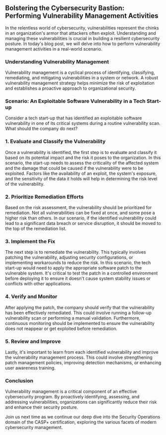 ## Bolstering the Cybersecurity Bastion: Performing Vulnerability Management Activities

In the relentless world of cybersecurity, vulnerabilities represent the chinks in an organization's armor that attackers often exploit. Understanding and managing these vulnerabilities is crucial in building a resilient cybersecurity posture. In today's blog post, we will delve into how to perform vulnerability management activities in a real-world scenario.

### Understanding Vulnerability Management

Vulnerability management is a cyclical process of identifying, classifying, remediating, and mitigating vulnerabilities in a system or network. A robust vulnerability management strategy helps minimize the risk of exploitation and establishes a proactive approach to organizational security.

### Scenario: An Exploitable Software Vulnerability in a Tech Start-up

Consider a tech start-up that has identified an exploitable software vulnerability in one of its critical systems during a routine vulnerability scan. What should the company do next?

### 1. Evaluate and Classify the Vulnerability

Once a vulnerability is identified, the first step is to evaluate and classify it based on its potential impact and the risk it poses to the organization. In this scenario, the start-up needs to assess the criticality of the affected system and the damage that could be caused if the vulnerability were to be exploited. Factors like the availability of an exploit, the system's exposure, and the sensitivity of the data it holds will help in determining the risk level of the vulnerability.

### 2. Prioritize Remediation Efforts

Based on the risk assessment, the vulnerability should be prioritized for remediation. Not all vulnerabilities can be fixed at once, and some pose a higher risk than others. In our scenario, if the identified vulnerability could lead to a significant data breach or service disruption, it should be moved to the top of the remediation list.

### 3. Implement the Fix

The next step is to remediate the vulnerability. This typically involves patching the vulnerability, adjusting security configurations, or implementing workarounds to reduce the risk. In this scenario, the tech start-up would need to apply the appropriate software patch to the vulnerable system. It's critical to test the patch in a controlled environment before deploying it to ensure it doesn't cause system stability issues or conflicts with other applications.

### 4. Verify and Monitor

After applying the patch, the company should verify that the vulnerability has been effectively remediated. This could involve running a follow-up vulnerability scan or performing a manual validation. Furthermore, continuous monitoring should be implemented to ensure the vulnerability does not reappear or get exploited before remediation.

### 5. Review and Improve

Lastly, it's important to learn from each identified vulnerability and improve the vulnerability management process. This could involve strengthening patch management policies, improving detection mechanisms, or enhancing user awareness training.

### Conclusion

Vulnerability management is a critical component of an effective cybersecurity program. By proactively identifying, assessing, and addressing vulnerabilities, organizations can significantly reduce their risk and enhance their security posture.

Join us next time as we continue our deep dive into the Security Operations domain of the CASP+ certification, exploring the various facets of modern cybersecurity management.
